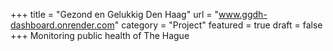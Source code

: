 +++
title = "Gezond en Gelukkig Den Haag"
url =  "www.ggdh-dashboard.onrender.com"
category = "Project"
featured = true
draft = false
+++
Monitoring public health of The Hague